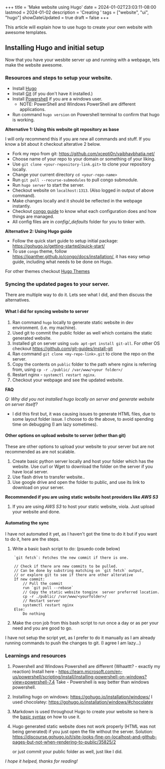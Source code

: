 +++
title = 'Make website using Hugo'
date = 2024-01-02T23:03:11-08:00
lastmod = 2024-01-02
description = 'Creating '
tags = ["website", "ui", "hugo"]
showDateUpdated = true
draft = false
+++

This article will explain how to use hugo to create your own website with awesome templates.

## Installing Hugo and initial setup

Now that you have your wesbite server up and running with a webpage, lets make the website awesome.


### Resources and steps to setup your website.

- Install [Hugo](https://gohugo.io/installation/)
- Install [Git](https://git-scm.com/book/en/v2/Getting-Started-Installing-Git) (if you don't have it installed.)
- Install [Powershell](https://learn.microsoft.com/en-us/powershell/scripting/install/installing-powershell-on-windows) if you are a windows user.
    - NOTE: PowerShell and Windows PowerShell are different applications.
- Run command `hugo version` on Powershell terminal to confirm that hugo is working.

**Alternative 1: Using this website git repository as base**

I will only recommend this if you are new all commands and stuff. If you know a bit about it checkout alterative 2 below.
- Fork my repo from git: https://github.com/xcepti0n/vaibhavbhatia.net/
- Choose name of your repo to your domain or something of your liking.
- Use `git clone <your-repository-link.git>` to clone your repository locally.
- Change your current directory `cd <your-repo-name>`
- Run `git pull --recurse-submodules` to pull congo submodule.
- Run `hugo server` to start the server.
- Checkout website on `localhost:1313`. (Also logged in output of above command).
- Make changes locally and it should be reflected in the webpage instantly.
- Checkout [congo guide](https://jpanther.github.io/congo/docs/getting-started/) to know what each configuration does and how things are managed.
- All config files are in *config/_defaults* folder for you to tinker with.

**Alternative 2: Using Hugo guide**
- Follow the quick start guide to setup initial package: https://gohugo.io/getting-started/quick-start/
- To use `congo` theme, follow https://jpanther.github.io/congo/docs/installation/, it has easy setup guide, including what needs to be done on Hugo.

For other themes checkout [Hugo Themes](https://themes.gohugo.io/)

### Syncing the updated pages to your server.

There are multiple way to do it. Lets see what I did, and then discuss the alternatives.

#### What I did for syncing website to server
1. Ran command `hugo` locally to generate static website in dev environment. (i.e. my machine).
2. Used git to commit the public folder as well which contains the static generated website.
3. Installed git on server using `sudo apt-get install git-all`. For other OS checkout https://github.com/git-guides/install-git
4. Ran command `git clone <my-repo-link>.git` to clone the repo on the server.
5. Copy the contents on `public` folder to the path where nginx is referring from, using `cp -r ./public/ /var/www/<your folder>/`
6. Restart nginx - `systemctl restart nginx`.
7. Checkout your webpage and see the updated website.

**FAQ**

*Q: Why did you not installed hugo locally on server and generate website on server itself?*
- I did this first but, it was causing issues to generate HTML files, due to some layout folder issue. I choose to do the above, to avoid spending time on debugging (I am lazy sometimes).


#### Other options on upload website to server (other than git)
These are other options to upload your website to your server but are not recommended as are not scalable.
1. Create basic python server locally and host your folder which has the website. Use curl or Wget to download the folder on the server if you have local server.
2. Use flash drive to transfer website..
3. Use google drive and open the folder to public, and use its link to download on your server.

**Recommended if you are using static website host providers like *AWS S3***
1. If you are using *AWS S3* to host your static website, viola. Just upload your website and done.


#### Automating the sync
I have not automated it yet, as I haven't got the time to do it but if you want to do it, here are the steps.

1. Write a basic bash script to do: (psuedo code below)
```
    `git fetch`: Fetches the new commit if there is one.

    // Check if there are new commits to be pulled.
    // Can be done by substring matching on `git fetch` output,
    // or explore git to see if there are other alterative
    If new commit: 
        // Pull the commit
        run `git pull --rebase`
        // Copy the static website tonginx  server preferred location.
        cp -r ./public/ /var/www/<yourfolder>/
        // Restart server
        systemctl restart nginx
    Else:
        Do nothing
```
2. Make the cron job from this bash script to run once a day or as per your need and you are good to go.

I have not setup the script yet, as I prefer to do it manually as I am already running commands to push the changes to git. (I agree I am lazy...)



### Learnings and resources
1. Powershell and Windows Powershell are different (Whaattt? - exactly my reaction)
    Install here - https://learn.microsoft.com/en-us/powershell/scripting/install/installing-powershell-on-windows?view=powershell-7.4
    Take - Powershell is way better than windows powershell.
2. Installing hugo on windows: https://gohugo.io/installation/windows/
    I used chocolatey: https://gohugo.io/installation/windows/#chocolatey

3. Markdown is used throughout Hugo to create your website so here is the [basic syntax](https://www.markdownguide.org/basic-syntax/) on how to use it.

4. Hugo generated static website does not work properly (HTML was not being generated) if you just open the file without the server.
    Solution: https://discourse.gohugo.io/t/site-looks-fine-on-localhost-and-github-pages-but-not-when-rendering-to-public/35825/2
    
    or just commit your public folder as well, just like I did.


*I hope it helped, thanks for reading!*



